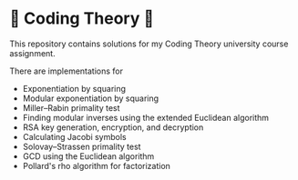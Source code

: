 # 🔐 Coding Theory 🔐

This repository contains solutions for my Coding Theory university course assignment.

There are implementations for
- Exponentiation by squaring
- Modular exponentiation by squaring
- Miller–Rabin primality test
- Finding modular inverses using the extended Euclidean algorithm
- RSA key generation, encryption, and decryption
- Calculating Jacobi symbols
- Solovay–Strassen primality test
- GCD using the Euclidean algorithm
- Pollard's rho algorithm for factorization
